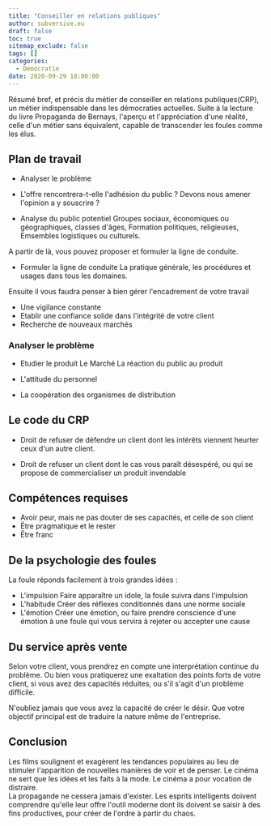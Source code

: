 ```yaml
---
title: "Conseiller en relations publiques"
author: subversive.eu
draft: false
toc: true
sitemap_exclude: false
tags: []
categories:
  - Démocratie
date: 2020-09-29 18:00:00
---
```


Résumé bref, et précis du métier de conseiller en relations publiques(CRP), un métier indispensable dans les démocraties actuelles.
Suite à la lecture du livre Propaganda de Bernays, l'aperçu et l'appréciation d'une réalité, celle d'un métier sans équivalent, capable de transcender les foules comme les élus.
<!--more-->

## Plan de travail

* Analyser le problème

* L'offre rencontrera-t-elle l'adhésion du public ? Devons nous amener l'opinion a y souscrire ?

* Analyse du public potentiel
  Groupes sociaux, économiques ou géographiques, classes d'âges,
  Formation politiques, religieuses,
  Emsembles logistiques ou culturels.

A partir de là, vous pouvez proposer et formuler la ligne de conduite.

* Formuler la ligne de conduite
  La pratique générale, les procédures et usages dans tous les domaines.

Ensuite il vous faudra penser à bien gérer l'encadrement de votre travail

* Une vigilance constante
* Etablir une confiance solide dans l'intégrité de votre client
* Recherche de nouveaux marchés

### Analyser le problème

* Etudier le produit
  Le Marché
  La réaction du public au produit

* L'attitude du personnel

* La coopération des organismes de distribution

## Le code du CRP

* Droit de refuser de défendre un client dont les intérêts viennent heurter ceux d'un autre client.

* Droit de refuser un client dont le cas vous paraît désespéré, ou qui se propose de commercialiser un produit invendable

## Compétences requises

* Avoir peur, mais ne pas douter de ses capacités, et celle de son client
* Être pragmatique et le rester
* Être franc

## De la psychologie des foules

La foule réponds facilement à trois grandes idées :

* L'impulsion 
Faire apparaître un idole, la foule suivra dans l'impulsion
* L'habitude
Créer des réflexes conditionnés dans une norme sociale
* L'émotion 
Créer une émotion, ou faire prendre conscience d'une émotion à une foule qui vous servira à rejeter ou accepter une cause

## Du service après vente

Selon votre client, vous prendrez en compte une interprétation continue du problème.
Ou bien vous pratiquerez une exaltation des points forts de votre client, si vous avez des capacités réduites, ou s'il s'agit d'un problème difficile.

N'oubliez jamais que vous avez la capacité de créer le désir. 
Que votre objectif principal est de traduire la nature même de l'entreprise.

## Conclusion

Les films soulignent et exagèrent les tendances populaires au lieu de stimuler l'apparition de nouvelles manières de voir et de penser. Le cinéma ne sert que les idées et les faits à la mode. Le cinéma a pour vocation de distraire.  
La propagande ne cessera jamais d'exister. Les esprits intelligents doivent comprendre qu'elle leur offre l'outil moderne dont ils doivent se saisir à des fins productives, pour créer de l'ordre à partir du chaos.